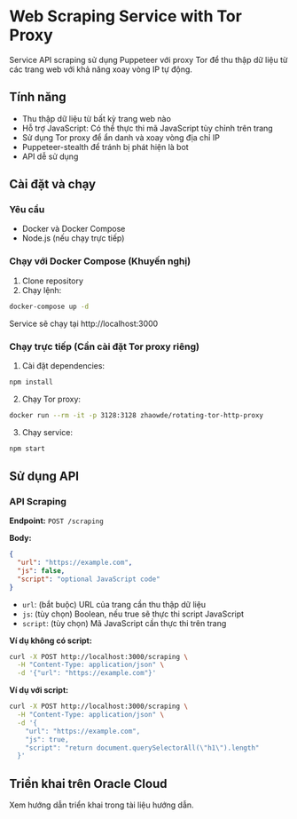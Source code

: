 # Web Scraping Service with Tor Proxy

Service API scraping sử dụng Puppeteer với proxy Tor để thu thập dữ liệu từ các trang web với khả năng xoay vòng IP tự động.

## Tính năng

- Thu thập dữ liệu từ bất kỳ trang web nào
- Hỗ trợ JavaScript: Có thể thực thi mã JavaScript tùy chỉnh trên trang
- Sử dụng Tor proxy để ẩn danh và xoay vòng địa chỉ IP
- Puppeteer-stealth để tránh bị phát hiện là bot
- API dễ sử dụng

## Cài đặt và chạy

### Yêu cầu

- Docker và Docker Compose
- Node.js (nếu chạy trực tiếp)

### Chạy với Docker Compose (Khuyến nghị)

1. Clone repository
2. Chạy lệnh:

```bash
docker-compose up -d
```

Service sẽ chạy tại http://localhost:3000

### Chạy trực tiếp (Cần cài đặt Tor proxy riêng)

1. Cài đặt dependencies:

```bash
npm install
```

2. Chạy Tor proxy:

```bash
docker run --rm -it -p 3128:3128 zhaowde/rotating-tor-http-proxy
```

3. Chạy service:

```bash
npm start
```

## Sử dụng API

### API Scraping

**Endpoint:** `POST /scraping`

**Body:**

```json
{
  "url": "https://example.com",
  "js": false,
  "script": "optional JavaScript code"
}
```

- `url`: (bắt buộc) URL của trang cần thu thập dữ liệu
- `js`: (tùy chọn) Boolean, nếu true sẽ thực thi script JavaScript
- `script`: (tùy chọn) Mã JavaScript cần thực thi trên trang

**Ví dụ không có script:**

```bash
curl -X POST http://localhost:3000/scraping \
  -H "Content-Type: application/json" \
  -d '{"url": "https://example.com"}'
```

**Ví dụ với script:**

```bash
curl -X POST http://localhost:3000/scraping \
  -H "Content-Type: application/json" \
  -d '{
    "url": "https://example.com",
    "js": true,
    "script": "return document.querySelectorAll(\"h1\").length"
  }'
```

## Triển khai trên Oracle Cloud

Xem hướng dẫn triển khai trong tài liệu hướng dẫn.